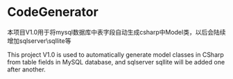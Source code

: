 # CodeGenerator
本项目V1.0用于将mysql数据库中表字段自动生成csharp中Model类，以后会陆续增加sqlserver\sqllite等

This project V1.0 is used to automatically generate model classes in CSharp from table fields in MySQL database, and sqlserver sqllite will be added one after another.
